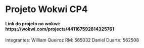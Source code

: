<h1>Projeto Wokwi CP4</h1>


<h4>Link do projeto no wokwi: https://wokwi.com/projects/441167592814325761</h4>
<p>Integrantes: William Queiroz RM: 565032   Daniel Duarte: 562508</p>
